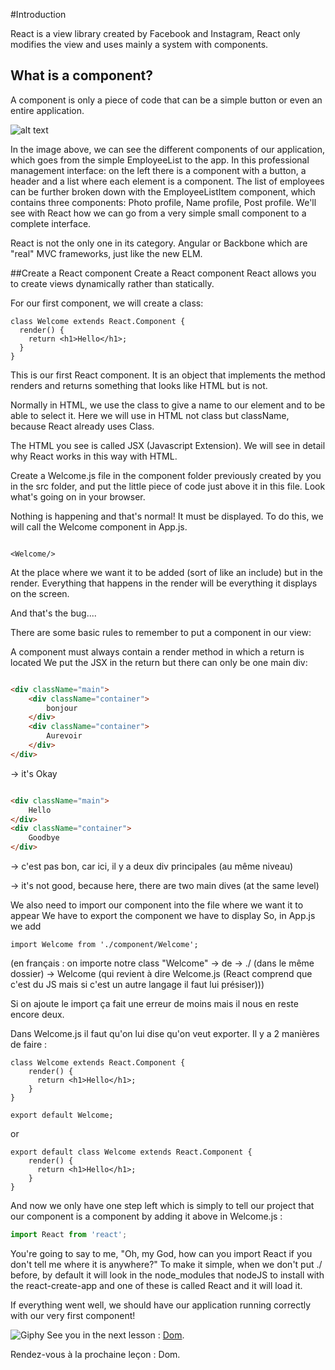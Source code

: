 #Introduction

React is a view library created by Facebook and Instagram, React only modifies the view and uses mainly a system with components.
## What is a component?
   A component is only a piece of code that can be a simple button or even an entire application.

![alt text](http://nitrajka.com/wp-content/uploads/2016/08/uimockscript.png)

In the image above, we can see the different components of our application, which goes from the simple EmployeeList to the app.
In this professional management interface: on the left there is a component with a button, a header and a list where each element is a component. The list of employees can be further broken down with the EmployeeListItem component, which contains three components: Photo profile, Name profile, Post profile. We'll see with React how we can go from a very simple small component to a complete interface.

React is not the only one in its category. Angular or Backbone which are "real" MVC frameworks, just like the new ELM.

##Create a React component
Create a React component
React allows you to create views dynamically rather than statically.

For our first component, we will create a class:

```JS
class Welcome extends React.Component {
  render() {
    return <h1>Hello</h1>;
  }
}
```
This is our first React component. It is an object that implements the method renders and returns something that looks like HTML but is not.

Normally in HTML, we use the class to give a name to our element and to be able to select it. Here we will use in HTML not class but className, because React already uses Class.

The HTML you see is called JSX (Javascript Extension). We will see in detail why React works in this way with HTML.

Create a Welcome.js file in the component folder previously created by you in the src folder, and put the little piece of code just above it in this file. Look what's going on in your browser.

Nothing is happening and that's normal! It must be displayed. To do this, we will call the Welcome component in App.js.
```JS

<Welcome/> 

```
At the place where we want it to be added (sort of like an include) but in the render. Everything that happens in the render will be everything it displays on the screen.

And that's the bug....

There are some basic rules to remember to put a component in our view:

A component must always contain a render method in which a return is located
We put the JSX in the return but there can only be one main div:
```html

<div className="main">
    <div className="container">
        bonjour
    </div>
    <div className="container">
        Aurevoir
    </div>
</div>
```
-> it's Okay
````html

<div className="main">
    Hello
</div>
<div className="container">
    Goodbye
</div>
````
-> c'est pas bon, car ici, il y a deux div principales (au même niveau)

-> it's not good, because here, there are two main dives (at the same level)

We also need to import our component into the file where we want it to appear
We have to export the component we have to display
So, in App.js we add

    import Welcome from './component/Welcome';
(en français : on importe notre class "Welcome" -> de -> ./ (dans le même dossier) -> Welcome (qui revient à dire Welcome.js (React comprend que c'est du JS mais si c'est un autre langage il faut lui présiser)))

Si on ajoute le import ça fait une erreur de moins mais il nous en reste encore deux.

Dans Welcome.js il faut qu'on lui dise qu'on veut exporter. Il y a 2 manières de faire :
```JS
class Welcome extends React.Component {
    render() {
      return <h1>Hello</h1>;
    }
}

export default Welcome;
```


or
````JS
export default class Welcome extends React.Component {
    render() {
      return <h1>Hello</h1>;
    }
}
````

And now we only have one step left which is simply to tell our project that our component is a component by adding it above in Welcome.js :
````js
import React from 'react';
````
You're going to say to me, "Oh, my God, how can you import React if you don't tell me where it is anywhere?" To make it simple, when we don't put ./ before, by default it will look in the node_modules that nodeJS to install with the react-create-app and one of these is called React and it will load it.

If everything went well, we should have our application running correctly with our very first component!


![Giphy](https://www.acsu.buffalo.edu/~cas7/gifs/react.gif)
See you in the next lesson : [Dom](./Dom.md).


Rendez-vous à la prochaine leçon : Dom.